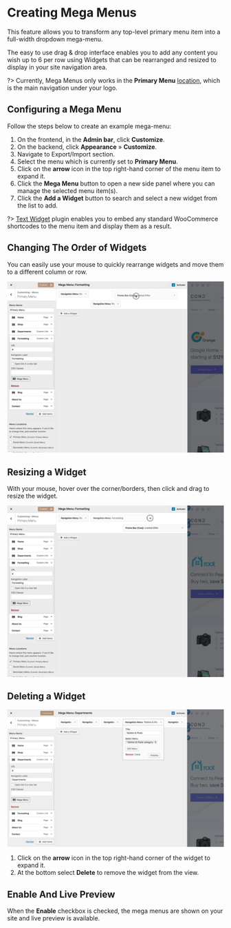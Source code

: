 # Creating Mega Menus

This feature allows you to transform any top-level primary menu item into a full-width dropdown mega-menu.

The easy to use drag & drop interface enables you to add any content you wish up to 6 per row using Widgets that can be rearranged and resized to display in your site navigation area.

?> Currently, Mega Menus only works in the **Primary Menu** [location](menu-user-guide?id=assigning-your-menu-to-a-location), which is the main navigation under your logo.

## Configuring a Mega Menu

Follow the steps below to create an example mega-menu:

1. On the frontend, in the **Admin bar**, click **Customize**.
2. On the backend, click **Appearance** » **Customize**.
3. Navigate to Export/Import section.
4. Select the menu which is currently set to **Primary Menu**.
5. Click on the **arrow** icon in the top right-hand corner of the menu item to expand it.
6. Click the **Mega Menu** button to open a new side panel where you can manage the selected menu item(s).
7. Click the **Add a Widget** button to search and select a new widget from the list to add.

?> [Text Widget](https://codex.wordpress.org/WordPress_Widgets#Adding_Code_to_the_Text_Widget) plugin enables you to embed any standard WooCommerce shortcodes to the menu item and display them as a result.

## Changing The Order of Widgets

You can easily use your mouse to quickly rearrange widgets and move them to a different column or row.

![Changing The Order of Widgets](img/changing-the-order-of-widgets.jpg)

## Resizing a Widget

With your mouse, hover over the corner/borders, then click and drag to resize the widget.

![Resizing a Widget](img/resizing-the-order-of-widgets.jpg)

## Deleting a Widget

![Deleting a Widget](img/deleting-mega-menu-widget.png)

1. Click on the **arrow** icon in the top right-hand corner of the widget to expand it.
2. At the bottom select **Delete** to remove the widget from the view.

## Enable And Live Preview

When the **Enable** checkbox is checked, the mega menus are shown on your site and live preview is available.
